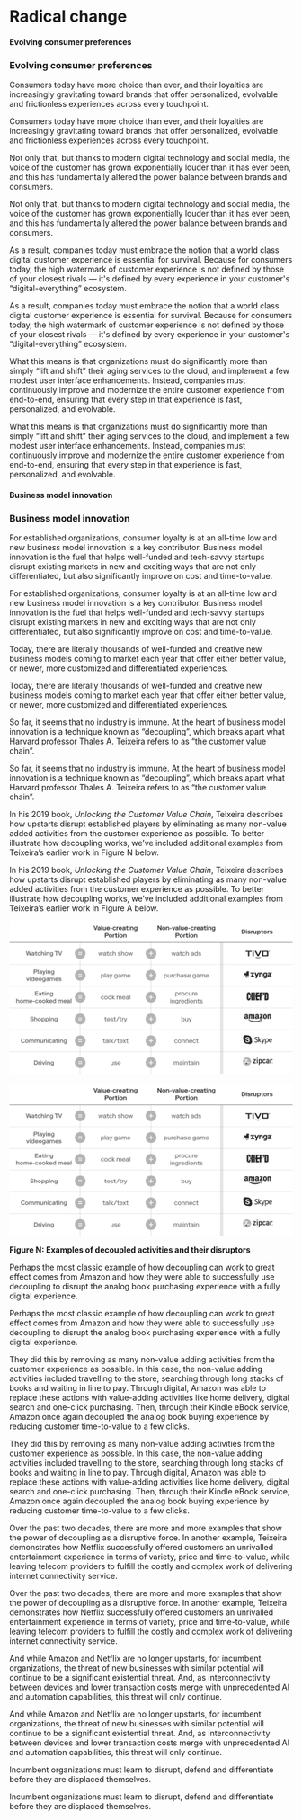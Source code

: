 # Radical change

#### Evolving consumer preferences

### Evolving consumer preferences

Consumers today have more choice than ever, and their loyalties are increasingly gravitating toward brands that offer personalized, evolvable and frictionless experiences across every touchpoint.

Consumers today have more choice than ever, and their loyalties are increasingly gravitating toward brands that offer personalized, evolvable and frictionless experiences across every touchpoint.

Not only that, but thanks to modern digital technology and social media, the voice of the customer has grown exponentially louder than it has ever been, and this has fundamentally altered the power balance between brands and consumers.

Not only that, but thanks to modern digital technology and social media, the voice of the customer has grown exponentially louder than it has ever been, and this has fundamentally altered the power balance between brands and consumers.

As a result, companies today must embrace the notion that a world class digital customer experience is essential for survival. Because for consumers today, the high watermark of customer experience is not defined by those of your closest rivals — it's defined by every experience in your customer's “digital-everything” ecosystem.

As a result, companies today must embrace the notion that a world class digital customer experience is essential for survival. Because for consumers today, the high watermark of customer experience is not defined by those of your closest rivals — it's defined by every experience in your customer's “digital-everything” ecosystem.

What this means is that organizations must do significantly more than simply “lift and shift” their aging services to the cloud, and implement a few modest user interface enhancements. Instead, companies must continuously improve and modernize the entire customer experience from end-to-end, ensuring that every step in that experience is fast, personalized, and evolvable.

What this means is that organizations must do significantly more than simply “lift and shift” their aging services to the cloud, and implement a few modest user interface enhancements. Instead, companies must continuously improve and modernize the entire customer experience from end-to-end, ensuring that every step in that experience is fast, personalized, and evolvable.

#### Business model innovation

### Business model innovation

For established organizations, consumer loyalty is at an all-time low and new business model innovation is a key contributor. Business model innovation is the fuel that helps well-funded and tech-savvy startups disrupt existing markets in new and exciting ways that are not only differentiated, but also significantly improve on cost and time-to-value.

For established organizations, consumer loyalty is at an all-time low and new business model innovation is a key contributor. Business model innovation is the fuel that helps well-funded and tech-savvy startups disrupt existing markets in new and exciting ways that are not only differentiated, but also significantly improve on cost and time-to-value.

Today, there are literally thousands of well-funded and creative new business models coming to market each year that offer either better value, or newer, more customized and differentiated experiences.

Today, there are literally thousands of well-funded and creative new business models coming to market each year that offer either better value, or newer, more customized and differentiated experiences.

So far, it seems that no industry is immune. At the heart of business model innovation is a technique known as “decoupling”, which breaks apart what Harvard professor Thales A. Teixeira refers to as “the customer value chain”.

So far, it seems that no industry is immune. At the heart of business model innovation is a technique known as “decoupling”, which breaks apart what Harvard professor Thales A. Teixeira refers to as “the customer value chain”.

In his 2019 book, _Unlocking the Customer Value Chain_, Teixeira describes how upstarts disrupt established players by eliminating as many non-value added activities from the customer experience as possible. To better illustrate how decoupling works, we’ve included additional examples from Teixeira’s earlier work in Figure N below.

In his 2019 book, _Unlocking the Customer Value Chain_, Teixeira describes how upstarts disrupt established players by eliminating as many non-value added activities from the customer experience as possible. To better illustrate how decoupling works, we’ve included additional examples from Teixeira’s earlier work in Figure A below.

![](../.gitbook/assets/0%20%288%29.png)

![Figure A: Examples of decoupled activities and their disruptors](../.gitbook/assets/0%20%288%29.png)

**Figure N: Examples of decoupled activities and their disruptors**

Perhaps the most classic example of how decoupling can work to great effect comes from Amazon and how they were able to successfully use decoupling to disrupt the analog book purchasing experience with a fully digital experience.

Perhaps the most classic example of how decoupling can work to great effect comes from Amazon and how they were able to successfully use decoupling to disrupt the analog book purchasing experience with a fully digital experience.

They did this by removing as many non-value adding activities from the customer experience as possible. In this case, the non-value adding activities included travelling to the store, searching through long stacks of books and waiting in line to pay. Through digital, Amazon was able to replace these actions with value-adding activities like home delivery, digital search and one-click purchasing. Then, through their Kindle eBook service, Amazon once again decoupled the analog book buying experience by reducing customer time-to-value to a few clicks.

They did this by removing as many non-value adding activities from the customer experience as possible. In this case, the non-value adding activities included travelling to the store, searching through long stacks of books and waiting in line to pay. Through digital, Amazon was able to replace these actions with value-adding activities like home delivery, digital search and one-click purchasing. Then, through their Kindle eBook service, Amazon once again decoupled the analog book buying experience by reducing customer time-to-value to a few clicks.

Over the past two decades, there are more and more examples that show the power of decoupling as a disruptive force. In another example, Teixeira demonstrates how Netflix successfully offered customers an unrivalled entertainment experience in terms of variety, price and time-to-value, while leaving telecom providers to fulfill the costly and complex work of delivering internet connectivity service.

Over the past two decades, there are more and more examples that show the power of decoupling as a disruptive force. In another example, Teixeira demonstrates how Netflix successfully offered customers an unrivalled entertainment experience in terms of variety, price and time-to-value, while leaving telecom providers to fulfill the costly and complex work of delivering internet connectivity service.

And while Amazon and Netflix are no longer upstarts, for incumbent organizations, the threat of new businesses with similar potential will continue to be a significant existential threat. And, as interconnectivity between devices and lower transaction costs merge with unprecedented AI and automation capabilities, this threat will only continue.

And while Amazon and Netflix are no longer upstarts, for incumbent organizations, the threat of new businesses with similar potential will continue to be a significant existential threat. And, as interconnectivity between devices and lower transaction costs merge with unprecedented AI and automation capabilities, this threat will only continue.

Incumbent organizations must learn to disrupt, defend and differentiate before they are displaced themselves.

Incumbent organizations must learn to disrupt, defend and differentiate before they are displaced themselves.

